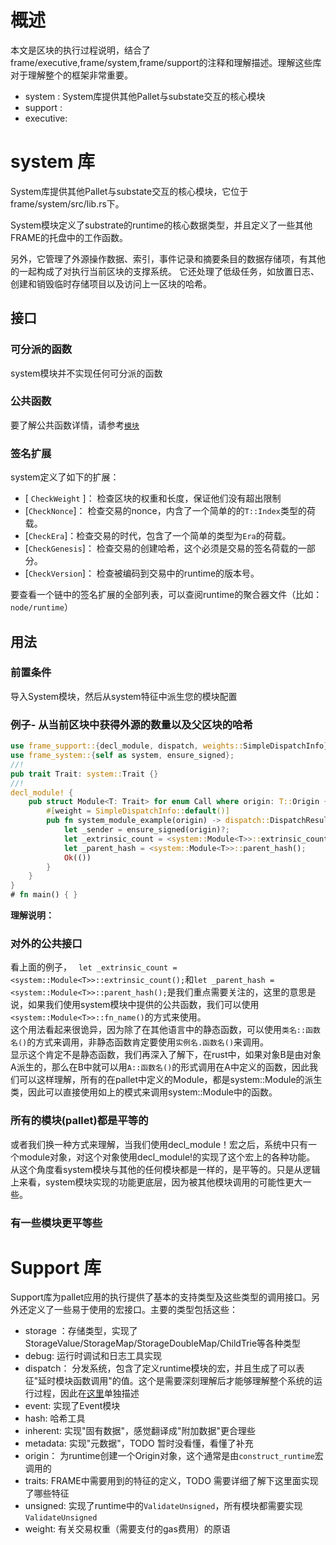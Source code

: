 # 概述 
本文是区块的执行过程说明，结合了frame/executive,frame/system,frame/support的注释和理解描述。理解这些库对于理解整个的框架非常重要。
 * system : System库提供其他Pallet与substate交互的核心模块
 * support :
 * executive: 
# system 库
System库提供其他Pallet与substate交互的核心模块，它位于frame/system/src/lib.rs下。

System模块定义了substrate的runtime的核心数据类型，并且定义了一些其他FRAME的托盘中的工作函数。

另外，它管理了外源操作数据、索引，事件记录和摘要条目的数据存储项，有其他的一起构成了对执行当前区块的支撑系统。 它还处理了低级任务，如放置日志、创建和销毁临时存储项目以及访问上一区块的哈希。

## 接口
### 可分派的函数
system模块并不实现任何可分派的函数
### 公共函数
要了解公共函数详情，请参考[`模块`](./sturct.Mudule.html)

### 签名扩展
system定义了如下的扩展：
- [ `CheckWeight` ]： 检查区块的权重和长度，保证他们没有超出限制  
- [`CheckNonce`]： 检查交易的nonce，内含了一个简单的的`T::Index`类型的荷载。  
- [`CheckEra`]：检查交易的时代，包含了一个简单的类型为`Era`的荷载。
- [`CheckGenesis`]： 检查交易的创建哈希，这个必须是交易的签名荷载的一部分。
- [`CheckVersion`]： 检查被编码到交易中的runtime的版本号。 

要查看一个链中的签名扩展的全部列表，可以查阅runtime的聚合器文件（比如：`node/runtime`）

## 用法

### 前置条件
导入System模块，然后从system特征中派生您的模块配置
### 例子- 从当前区块中获得外源的数量以及父区块的哈希

```rust
use frame_support::{decl_module, dispatch, weights::SimpleDispatchInfo};
use frame_system::{self as system, ensure_signed};
//!
pub trait Trait: system::Trait {}
//!
decl_module! {
    pub struct Module<T: Trait> for enum Call where origin: T::Origin {
        #[weight = SimpleDispatchInfo::default()]
        pub fn system_module_example(origin) -> dispatch::DispatchResult {
            let _sender = ensure_signed(origin)?;
            let _extrinsic_count = <system::Module<T>>::extrinsic_count();
            let _parent_hash = <system::Module<T>>::parent_hash();
            Ok(())
        }
    }
}
# fn main() { }
```

**理解说明：**
### 对外的公共接口
看上面的例子，
` let _extrinsic_count = <system::Module<T>>::extrinsic_count();`和`let _parent_hash = <system::Module<T>>::parent_hash();`是我们重点需要关注的，这里的意思是说，如果我们使用system模块中提供的公共函数，我们可以使用`<system::Module<T>>::fn_name()`的方式来使用。  
这个用法看起来很诡异，因为除了在其他语言中的静态函数，可以使用`类名::函数名()`的方式来调用，非静态函数肯定要使用`实例名.函数名()`来调用。  
显示这个肯定不是静态函数，我们再深入了解下，在rust中，如果对象B是由对象A派生的，那么在B中就可以用`A::函数名()`的形式调用在A中定义的函数，因此我们可以这样理解，所有的在pallet中定义的Module，都是system::Module的派生类，因此可以直接使用如上的模式来调用system::Module中的函数。

### 所有的模块(pallet)都是平等的
 或者我们换一种方式来理解，当我们使用decl_module！宏之后，系统中只有一个module对象，对这个对象使用decl_module!的实现了这个宏上的各种功能。 从这个角度看system模块与其他的任何模块都是一样的，是平等的。只是从逻辑上来看，system模块实现的功能更底层，因为被其他模块调用的可能性更大一些。
### 有一些模块更平等些

# Support 库 
Support库为pallet应用的执行提供了基本的支持类型及这些类型的调用接口。另外还定义了一些易于使用的宏接口。主要的类型包括这些：
* storage ：存储类型，实现了StorageValue/StorageMap/StorageDoubleMap/ChildTrie等各种类型
* debug: 运行时调试和日志工具实现
* dispatch： 分发系统，包含了定义runtime模块的宏，并且生成了可以表征"延时模块函数调用"的值。这个是需要深刻理解后才能够理解整个系统的运行过程，因此在[这里](./dispatch.md)单独描述
* event: 实现了Event模块
* hash: 哈希工具
* inherent: 实现"固有数据"，感觉翻译成"附加数据"更合理些
* metadata: 实现"元数据"，TODO 暂时没看懂，看懂了补充
* origin：  为runtime创建一个Origin对象，这个通常是由`construct_runtime`宏调用的
* traits:  FRAME中需要用到的特征的定义，TODO 需要详细了解下这里面实现了哪些特征
* unsigned: 实现了runtime中的`ValidateUnsigned`，所有模块都需要实现`ValidateUnsigned`
* weight: 有关交易权重（需要支付的gas费用）的原语